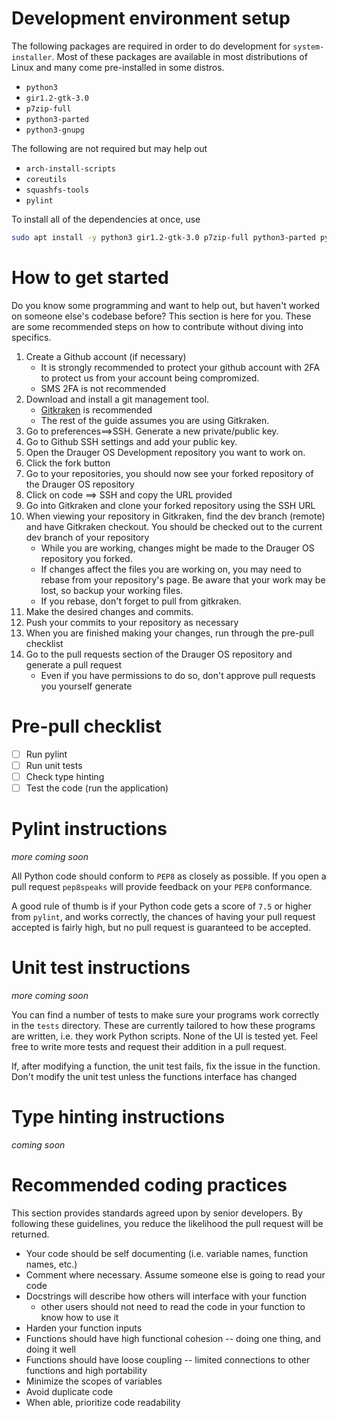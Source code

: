 # Development environment setup

The following packages are required in order to do development for `system-installer`. Most of these packages are available in most distributions of Linux and many come pre-installed in some distros.

 * `python3`
 * `gir1.2-gtk-3.0`
 * `p7zip-full`
 * `python3-parted`
 * `python3-gnupg`

The following are not required but may help out
 * `arch-install-scripts`
 * `coreutils`
 * `squashfs-tools`
 * `pylint`

 To install all of the dependencies at once, use
 ```bash
 sudo apt install -y python3 gir1.2-gtk-3.0 p7zip-full python3-parted python3-gnupg arch-install-scripts coreutils squashfs-tools pylint
 ```

# How to get started

Do you know some programming and want to help out, but haven't worked on someone else's codebase before?  This section is here for you.  These are some recommended steps on how to contribute without diving into specifics.

1. Create a Github account (if necessary)
    * It is strongly recommended to protect your github account with 2FA to protect us from your account being compromized.
    * SMS 2FA is not recommended
2. Download and install a git management tool.  
    * [Gitkraken](https://www.gitkraken.com) is recommended 
    * The rest of the guide assumes you are using Gitkraken.
3. Go to preferences==>SSH.  Generate a new private/public key.
4. Go to Github SSH settings and add your public key.
5. Open the Drauger OS Development repository you want to work on.
6. Click the fork button
7. Go to your repositories, you should now see your forked repository of the Drauger OS repository
8. Click on code ==> SSH and copy the URL provided
9. Go into Gitkraken and clone your forked repository using the SSH URL
10. When viewing your repository in Gitkraken, find the dev branch (remote) and have Gitkraken checkout.  You should be checked out to the current dev branch of your repository
    * While you are working, changes might be made to the Drauger OS repository you forked.  
    * If changes affect the files you are working on, you may need to rebase from your repository's page.  Be aware that your work may be lost, so backup your working files.
    * If you rebase, don't forget to pull from gitkraken.
11. Make the desired changes and commits.  
12. Push your commits to your repository as necessary
13. When you are finished making your changes, run through the pre-pull checklist
14. Go to the pull requests section of the Drauger OS repository and generate a pull request
    * Even if you have permissions to do so, don't approve pull requests you yourself generate

# Pre-pull checklist
- [ ] Run pylint
- [ ] Run unit tests
- [ ] Check type hinting
- [ ] Test the code (run the application)

# Pylint instructions
_more coming soon_

All Python code should conform to `PEP8` as closely as possible. If you open a pull request `pep8speaks` will provide feedback on your `PEP8` conformance.

A good rule of thumb is if your Python code gets a score of `7.5` or higher from `pylint`, and works correctly, the chances of having your pull request accepted is fairly high, but no pull request is guaranteed to be accepted.

# Unit test instructions
_more coming soon_

You can find a number of tests to make sure your programs work correctly in the `tests` directory. These are currently tailored to how these programs are written, i.e. they work Python scripts. None of the UI is tested yet. Feel free to write more tests and request their addition in a pull request.

If, after modifying a function, the unit test fails, fix the issue in the function.  Don't modify the unit test unless the functions interface has changed

# Type hinting instructions
_coming soon_

# Recommended coding practices
This section provides standards agreed upon by senior developers.  By following these guidelines, you reduce the likelihood the pull request will be returned.

* Your code should be self documenting (i.e. variable names, function names, etc.)
* Comment where necessary.  Assume someone else is going to read your code
* Docstrings will describe how others will interface with your function
    * other users should not need to read the code in your function to know how to use it
* Harden your function inputs
* Functions should have high functional cohesion -- doing one thing, and doing it well
* Functions should have loose coupling -- limited connections to other functions and high portability
* Minimize the scopes of variables
* Avoid duplicate code
* When able, prioritize code readability

